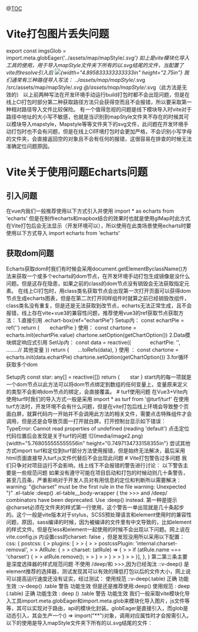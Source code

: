 @[TOC](目录)
# Vite打包图片丢失问题
export const imgsGlob =
import.meta.globEager('../assets/map/mapStyle/*.svg')
如上是vite模块化导入工具的使用，用于导入mapStyle文件夹下所有的以.svg结尾的文件，当配置了vite的resolve引入后
![](media/image1.png){width="4.895833333333333in" height="2.75in"}
我们通常有三种路径导入写法：
../assets/map/mapStyle/*.svg
/src/assets/map/mapStyle/*.svg
@/assets/map/mapStyle/*.svg（此方法是无效的）
以上前两种写法在开发环境手动运行build打包时都不会出现问题，但是在线上CI打包时部分第二种获取路径方法只会获得空而且不会报错，所以要采取第一种相对路径导入文件比较保险。
有一个值得忽视的问题是线下模块导入时vite对于路径中地址的大小写不敏感，也就是当识别到mapStyle文件夹不存在的时候其可以模块导入mapstyle，Mapstyle等等文件夹下的svg文件，此问题在开发环境手动打包时也不会有问题，但是在线上CI环境打包时会更加严格，不会识别小写字母的文件夹，会直接返回空的对象且不会有任何的报错，这很容易在排查的时候无法准确定位问题原因。
# Vite关于使用问题Echarts问题
## 引入问题
在vue内我们一般推荐使用以下方式引入并使用
import * as echarts from 'echarts'
但是在制作echarts和mapbox结合的效果时也就是使用glMap时此方式在Vite打包后会无法显示（开发环境可以），所以使用在此类场景使用echarts时要使用以下方式导入
import echarts from 'echarts'
## 获取dom问题
Echarts获取dom时我们有时候会采用document.getElementByclassName()方法来获取一个或多个echarts的dom节点，在开发环境手动打包生成镜像是没什么问题。但是这存在隐患，如果之前的class的dom节点没有销毁会无法获取指定元素。
在线上CI打包时，用class类名获取节点会出现第一次打开页面可以获得dom节点生成echarts图表，但是在第二次打开同样组件时就算之前已经销毁改组件，class类名没有重复，但是还是无法获取到改节点，echarts无法正常生成，且不会报错，线上存在vite+vue3的兼容性问题，推荐使用vue3的ref获取节点获取方法：
1.直接引用
.echart-box(ref="echartPie")
Setup内：
const echartPie = ref('')
return {
      echartPie
}
使用：
const chartone = echarts.init(echartPie.value)
chartone.setOption(getChartOption())
2.Data模块绑定响应式引用
SetUp内：
const data = reactive({
            echartPie: '',
........// 其他变量
})
return {
     ...toRefs(data),
}
使用 ：
const chartone = echarts.init(data.echartPie)
chartone.setOption(getChartOption())
3.for循环获取多个dom
<div class="star-spot-anima" v-for="(item, key) in [0,1,2,3]"
:key="key" :ref="el => (star[key] = el)" ></div>
Setup内
const star: any[] = reactive([])
return {
      star
}
start内的每一项就是一个dom节点以此方法可以将dom节点绑定到数组的任何变量上，变量原来定义的类型不会影响dom节点的绑定，会直接覆盖。
# turf使用问题
在Vue3+Vite内使用turf时我们的导入方式一般是采用
import * as turf from '@turf/turf'
在使用turf方法时，开发环境不会有什么问题，但是在vite打包后线上环境会导致整个页面白屏，就算代码内一开始并不会调用此方法的相关文件，需要点击特殊组件才会调用，但是还是会导致页面一打开就白屏。打开控制台显示如下错误：
TypeError: Cannot read properties of undefined (reading 'default')
点击定位代码位置后会发现是关于turf的问题
![](media/image2.png){width="5.768055555555556in"
height="0.7497134733158355in"}
尝试其他方式import
turf和定位到turf部分方法使用报错，但是始终无法解决，最后采用html页面直接导入turf.js文件代替后不会出现此问题
<script type="text/javascript"
src="/static/turf.min.js"></script>
# Vite打包警告过多问题
我们只争对对项目运行不会影响，线上线下不会报错的警告进行讨论：
以下警告主要是一些规范问题
如果没有遵守可能在项目启动和打包的时候动则几十条警告，甚至几百条，严重影响对于开发人员对有用信息的定位和判断所以需要解决：
warning: "@charset" must be the first rule in the file
warning: Unexpected ")"
.el-table :deep() .el-table__body-wrapper {
the >>> and /deep/ combinators have been deprecated. Use :deep()
instead.
第一种是提示@charset必须在文件夹的样式第一行使用，这个警告一单出现就是几十条起步的。这个一般是vite版本对于stylus，SCSS预处理语言和element使用时的兼容性问题，原因，sass编译的时候，因为被编译的文件里有中文导致的，比如element的样式文件。但是在less和element一起使用的时候不会出现以下问题。网上说在vite.config.js 内设置css的charset:
false
，但是发现没用所以采用以下配置：
css: {
postcss: {
> plugins: [
>
> {
>
> postcssPlugin: 'internal:charset-removal',
>
> AtRule: {
>
> charset: (atRule) => {
>
> if (atRule.name === 'charset') {
>
> atRule.remove();
>
> }
>
> }
>
> }
>
> }],
},
}
第二第三条主要是深度选择器的样式规范问题
不使用 /deep/和 >>>,因为已经淘汰
::v-deep()
是element推荐的选择器，测试发现其可以有效的降低打包以后的文件大小，网上说可以提高运行速度还没有证实，经过测试：
使用规范
::v-deep(.table) 正确 功能生效
::v-deep() .table 警告 功能生效
但是还是推荐使用:deep()
使用规范
: deep (.table) 正确 功能生效
: deep () .table 警告 功能生效
我们一般采取vite模块化导入工具import.meta.globEager和import.meta.glob来模块化导入图片，js文件等等，其可以实现对于路由，api的模块化封装。globEager是直接引入，而glob是动态引入，其会生产一个()
=>
import("**")对象，调用对应属性时才会按需引入。以下的使用是导入mapStyle文件夹下所有的以.svg结尾的文件：
